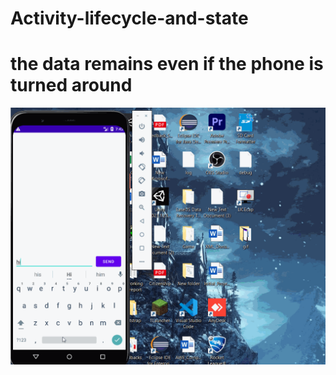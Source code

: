 # Activity-lifecycle-and-state
# the data remains even if the phone is turned around
![Alt Text](gif/life2.gif)
